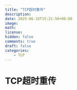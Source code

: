 ```yaml
---
title: "TCP超时重传"
description: 
date: 2025-06-16T15:21:50+08:00
image: 
math: 
license: 
hidden: false
comments: true
draft: false
categories:
    - TCP
---
```



# TCP超时重传

